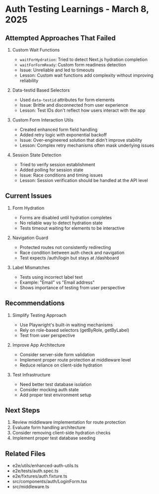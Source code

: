 # Auth Testing Learnings - March 8, 2025

## Attempted Approaches That Failed

1. Custom Wait Functions
   - `waitForHydration`: Tried to detect Next.js hydration completion
   - `waitForFormReady`: Custom form readiness detection
   - Issue: Unreliable and led to timeouts
   - Lesson: Custom wait functions add complexity without improving reliability

2. Data-testid Based Selectors
   - Used `data-testid` attributes for form elements
   - Issue: Brittle and disconnected from user experience
   - Lesson: Test IDs don't reflect how users interact with the app

3. Custom Form Interaction Utils
   - Created enhanced form field handling
   - Added retry logic with exponential backoff
   - Issue: Over-engineered solution that didn't improve stability
   - Lesson: Complex retry mechanisms often mask underlying issues

4. Session State Detection
   - Tried to verify session establishment
   - Added polling for session state
   - Issue: Race conditions and timing issues
   - Lesson: Session verification should be handled at the API level

## Current Issues

1. Form Hydration
   - Forms are disabled until hydration completes
   - No reliable way to detect hydration state
   - Tests timeout waiting for elements to be interactive

2. Navigation Guard
   - Protected routes not consistently redirecting
   - Race condition between auth check and navigation
   - Test expects /auth/login but stays at /dashboard

3. Label Mismatches
   - Tests using incorrect label text
   - Example: "Email" vs "Email address"
   - Shows importance of testing from user perspective

## Recommendations

1. Simplify Testing Approach
   - Use Playwright's built-in waiting mechanisms
   - Rely on role-based selectors (getByRole, getByLabel)
   - Test from user perspective

2. Improve App Architecture
   - Consider server-side form validation
   - Implement proper route protection at middleware level
   - Reduce reliance on client-side hydration

3. Test Infrastructure
   - Need better test database isolation
   - Consider mocking auth state
   - Add proper test environment setup

## Next Steps

1. Review middleware implementation for route protection
2. Evaluate form handling architecture
3. Consider removing client-side hydration checks
4. Implement proper test database seeding

## Related Files
- e2e/utils/enhanced-auth-utils.ts
- e2e/tests/auth.spec.ts
- e2e/fixtures/auth.fixture.ts
- src/components/auth/LoginForm.tsx
- src/middleware.ts